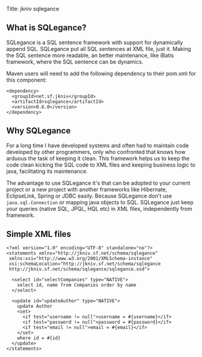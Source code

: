 Title: jkniv sqlegance

What is SQLegance?
--------------------

SQLegance is a SQL sentence framework with support for dynamically append SQL. SQLegance put all SQL sentences at XML file, just it. Making the SQL sentence more readable, an better maintenance, like iBatis framework, where the SQL sentence can be dynamics. 

Maven users will need to add the following dependency to their pom.xml for this component:

    <dependency>
      <groupId>net.sf.jkniv</groupId>
      <artifactId>sqlegance</artifactId>
      <version>0.6.0</version>
    </dependency>


Why SQLegance
--------------------

For a long time I have developed systems and often had to maintain code developed by other programmers, only who confronted that knows how arduous the task of keeping it clean. This framework helps us to keep the code clean kicking the SQL code to XML files and keeping business logic to java, facilitating its maintenance.

The advantage to use SQLegance it's that can be adopted to your current project or a new project with another frameworks like Hibernate, EclipseLink, Spring or JDBC easily. Because SQLegance don't use `java.sql.Connection` or mapping java objects to SQL. SQLegance just keep your queries (native SQL, JPQL, HQL etc) in XML files, independently from framework.

Simple XML files
--------------------

    <?xml version="1.0" encoding="UTF-8" standalone="no"?>
    <statements xmlns="http://jkniv.sf.net/schema/sqlegance"
     xmlns:xsi="http://www.w3.org/2001/XMLSchema-instance"
     xsi:schemaLocation="http://jkniv.sf.net/schema/sqlegance
     http://jkniv.sf.net/schema/sqlegance/sqlegance.xsd">
        
      <select id="selectCompanies" type="NATIVE">
        select id, name from Companies order by name
      </select>
          
      <update id="updateAuthor" type="NATIVE">
        update Author
        <set>
          <if test="username != null">username = #{username}</if>
          <if test="password != null">password = #{password}</if>
          <if test="email != null">email = #{email}</if>
        </set>
        where id = #{id}
      </update>
    </statements>

